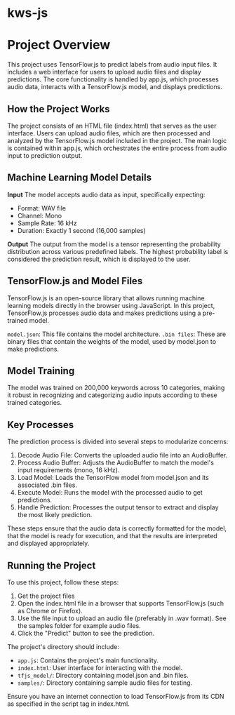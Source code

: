 # kws-js
# Project Overview
This project uses TensorFlow.js to predict labels from audio input files. It includes a web interface for users to upload audio files and display predictions. The core functionality is handled by app.js, which processes audio data, interacts with a TensorFlow.js model, and displays predictions.

## How the Project Works
The project consists of an HTML file (index.html) that serves as the user interface. Users can upload audio files, which are then processed and analyzed by the TensorFlow.js model included in the project. The main logic is contained within app.js, which orchestrates the entire process from audio input to prediction output.

## Machine Learning Model Details

**Input**
The model accepts audio data as input, specifically expecting:

- Format: WAV file
- Channel: Mono
- Sample Rate: 16 kHz
- Duration: Exactly 1 second (16,000 samples)

**Output**
The output from the model is a tensor representing the probability distribution across various predefined labels. The highest probability label is considered the prediction result, which is displayed to the user.

## TensorFlow.js and Model Files
TensorFlow.js is an open-source library that allows running machine learning models directly in the browser using JavaScript. In this project, TensorFlow.js processes audio data and makes predictions using a pre-trained model.

`model.json`: This file contains the model architecture.
`.bin files`: These are binary files that contain the weights of the model, used by model.json to make predictions.

## Model Training
The model was trained on 200,000 keywords across 10 categories, making it robust in recognizing and categorizing audio inputs according to these trained categories.

## Key Processes
The prediction process is divided into several steps to modularize concerns:

1. Decode Audio File: Converts the uploaded audio file into an AudioBuffer.
2. Process Audio Buffer: Adjusts the AudioBuffer to match the model's input requirements (mono, 16 kHz).
3. Load Model: Loads the TensorFlow model from model.json and its associated .bin files.
4. Execute Model: Runs the model with the processed audio to get predictions.
5. Handle Prediction: Processes the output tensor to extract and display the most likely prediction.

These steps ensure that the audio data is correctly formatted for the model, that the model is ready for execution, and that the results are interpreted and displayed appropriately.

## Running the Project

To use this project, follow these steps:

1. Get the project files
2. Open the index.html file in a browser that supports TensorFlow.js (such as Chrome or Firefox).
3. Use the file input to upload an audio file (preferably in .wav format). See the samples folder for example audio files.
4. Click the "Predict" button to see the prediction.

The project's directory should include:

- `app.js`: Contains the project's main functionality.
- `index.html`: User interface for interacting with the model.
- `tfjs_model/`: Directory containing model.json and .bin files.
- `samples/`: Directory containing sample audio files for testing.

Ensure you have an internet connection to load TensorFlow.js from its CDN as specified in the script tag in index.html.
